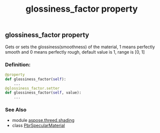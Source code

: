 ﻿---
title: glossiness_factor property
second_title: Aspose.3D for Python via .NET API References
description: 
type: docs
weight: 190
url: /python-net/aspose.threed.shading/pbrspecularmaterial/glossiness_factor/
is_root: false
---

## glossiness_factor property


Gets or sets the glossiness(smoothness) of the material, 1 means perfectly smooth and 0 means perfectly rough, default value is 1, range is [0, 1]
### Definition:
```python
@property
def glossiness_factor(self):
    ...
@glossiness_factor.setter
def glossiness_factor(self, value):
    ...
```

### See Also
* module [aspose.threed.shading](../../)
* class [PbrSpecularMaterial](/3d/python-net/aspose.threed.shading/pbrspecularmaterial)
